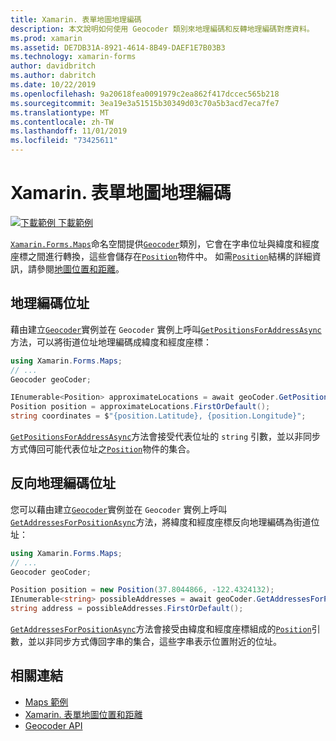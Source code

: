 ```yaml
---
title: Xamarin. 表單地圖地理編碼
description: 本文說明如何使用 Geocoder 類別來地理編碼和反轉地理編碼對應資料。
ms.prod: xamarin
ms.assetid: DE7DB31A-8921-4614-8B49-DAEF1E7B03B3
ms.technology: xamarin-forms
author: davidbritch
ms.author: dabritch
ms.date: 10/22/2019
ms.openlocfilehash: 9a20618fea0091979c2ea862f417dccec565b218
ms.sourcegitcommit: 3ea19e3a51515b30349d03c70a5b3acd7eca7fe7
ms.translationtype: MT
ms.contentlocale: zh-TW
ms.lasthandoff: 11/01/2019
ms.locfileid: "73425611"
---
```

# <a name="xamarinforms-map-geocoding"></a>Xamarin. 表單地圖地理編碼

[![下載範例](~/media/shared/download.png) 下載範例](https://docs.microsoft.com/samples/xamarin/xamarin-forms-samples/workingwithmaps)

[`Xamarin.Forms.Maps`](xref:Xamarin.Forms.Maps)命名空間提供[`Geocoder`](xref:Xamarin.Forms.Maps.Geocoder)類別，它會在字串位址與緯度和經度座標之間進行轉換，這些會儲存在[`Position`](xref:Xamarin.Forms.Maps.Position)物件中。 如需[`Position`](xref:Xamarin.Forms.Maps.Position)結構的詳細資訊，請參閱[地圖位置和距離](position-distance.md)。

## <a name="geocode-an-address"></a>地理編碼位址

藉由建立[`Geocoder`](xref:Xamarin.Forms.Maps.Geocoder)實例並在 `Geocoder` 實例上呼叫[`GetPositionsForAddressAsync`](xref:Xamarin.Forms.Maps.Geocoder.GetPositionsForAddressAsync*)方法，可以將街道位址地理編碼成緯度和經度座標：

```csharp
using Xamarin.Forms.Maps;
// ...
Geocoder geoCoder;

IEnumerable<Position> approximateLocations = await geoCoder.GetPositionsForAddressAsync("Pacific Ave, San Francisco, California");
Position position = approximateLocations.FirstOrDefault();
string coordinates = $"{position.Latitude}, {position.Longitude}";
```

[`GetPositionsForAddressAsync`](xref:Xamarin.Forms.Maps.Geocoder.GetPositionsForAddressAsync*)方法會接受代表位址的 `string` 引數，並以非同步方式傳回可能代表位址之[`Position`](xref:Xamarin.Forms.Maps.Position)物件的集合。

## <a name="reverse-geocode-an-address"></a>反向地理編碼位址

您可以藉由建立[`Geocoder`](xref:Xamarin.Forms.Maps.Geocoder)實例並在 `Geocoder` 實例上呼叫[`GetAddressesForPositionAsync`](xref:Xamarin.Forms.Maps.Geocoder.GetAddressesForPositionAsync*)方法，將緯度和經度座標反向地理編碼為街道位址：

```csharp
using Xamarin.Forms.Maps;
// ...
Geocoder geoCoder;

Position position = new Position(37.8044866, -122.4324132);
IEnumerable<string> possibleAddresses = await geoCoder.GetAddressesForPositionAsync(position);
string address = possibleAddresses.FirstOrDefault();
```

[`GetAddressesForPositionAsync`](xref:Xamarin.Forms.Maps.Geocoder.GetAddressesForPositionAsync*)方法會接受由緯度和經度座標組成的[`Position`](xref:Xamarin.Forms.Maps.Position)引數，並以非同步方式傳回字串的集合，這些字串表示位置附近的位址。

## <a name="related-links"></a>相關連結

- [Maps 範例](https://docs.microsoft.com/samples/xamarin/xamarin-forms-samples/workingwithmaps)
- [Xamarin. 表單地圖位置和距離](position-distance.md)
- [Geocoder API](xref:Xamarin.Forms.Maps.Geocoder)

